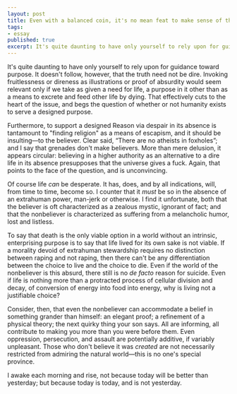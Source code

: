 ```yaml
---
layout: post
title: Even with a balanced coin, it's no mean feat to make sense of the world.
tags:
- essay
published: true
excerpt: It's quite daunting to have only yourself to rely upon for guidance toward purpose. It doesn't follow, however, that the truth need not be dire. Invoking fruitlessness or direness as illustrations or proof of absurdity would seem relevant only if we take as given a need for life, a purpose in it other than as a means to excrete and feed other life by dying. That effectively cuts to the heart of the issue, and begs the question of whether or not humanity exists to serve a designed purpose.
---
```


It's quite daunting to have only yourself to rely upon for guidance toward purpose. It doesn't follow, however, that the truth need not be dire. Invoking fruitlessness or direness as illustrations or proof of absurdity would seem relevant only if we take as given a need for life, a purpose in it other than as a means to excrete and feed other life by dying. That effectively cuts to the heart of the issue, and begs the question of whether or not humanity exists to serve a designed purpose.

Furthermore, to support a designed Reason via despair in its absence is tantamount to "finding religion" as a means of escapism, and it should be insulting&mdash;to the believer. Clear said, &ldquo;There are no atheists in foxholes&rdquo;; and I say that grenades don't make believers. More than mere delusion, it appears circular: believing in a higher authority as an alternative to a dire life in its absence presupposes that the universe gives a fuck. Again, that points to the face of the question, and is unconvincing.

Of course life *can* be desperate. It has, does, and by all indications, will, from time to time, become so. I counter that it *must* be so in the absence of an extrahuman power, man-jerk or otherwise. I find it unfortunate, both that the believer is oft characterized as a zealous mystic, ignorant of fact; and that the nonbeliever is characterized as suffering from a melancholic humor, lost and listless.

To say that death is the only viable option in a world without an intrinsic, enterprising purpose is to say that life lived for its own sake is not viable. If a morality devoid of extrahuman stewardship requires no distinction between raping and not raping, then there can't be any differentiation between the choice to live and the choice to die. Even if the world of the nonbeliever is this absurd, there still is no *de facto* reason for suicide. Even if life is nothing more than a protracted process of cellular division and decay, of conversion of energy into food into energy, why is living not a justifiable choice?

Consider, then, that even the nonbeliever can accommodate a belief in something grander than himself: an elegant proof; a refinement of a physical theory; the next quirky thing your son says. All are informing, all contribute to making you more than you were before them. Even oppression, persecution, and assault are potentially additive, if variably unpleasant. Those who don't believe it was *created* are not necessarily restricted from admiring the natural world&mdash;this is no one's special province.

I awake each morning and rise, not because today will be better than yesterday; but because today is today, and is not yesterday.
